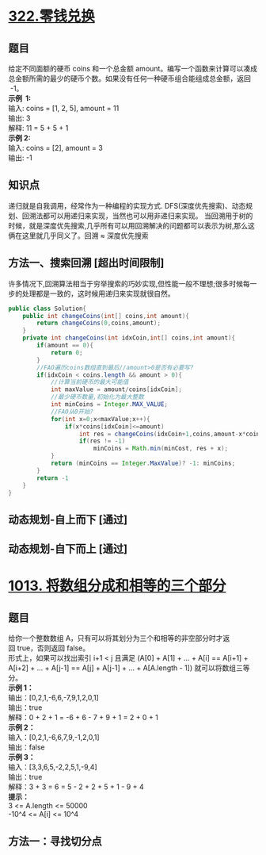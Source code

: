 # [322.零钱兑换](https://leetcode-cn.com/problems/coin-change/)

## 题目

给定不同面额的硬币 coins 和一个总金额 amount。编写一个函数来计算可以凑成总金额所需的最少的硬币个数。如果没有任何一种硬币组合能组成总金额，返回  -1。  
**示例  1:**  
输入: coins = [1, 2, 5], amount = 11  
输出: 3  
解释: 11 = 5 + 5 + 1  
**示例 2:**  
输入: coins = [2], amount = 3  
输出: -1

## 知识点

递归就是自我调用，经常作为一种编程的实现方式.
DFS(深度优先搜索)、动态规划、回溯法都可以用递归来实现，当然也可以用非递归来实现。
当回溯用于树的时候，就是深度优先搜索,几乎所有可以用回溯解决的问题都可以表示为树,那么这俩在这里就几乎同义了。回溯 ≈ 深度优先搜索

## 方法一、搜索回溯 [超出时间限制]

许多情况下,回溯算法相当于穷举搜索的巧妙实现,但性能一般不理想;很多时候每一步的处理都是一致的，这时候用递归来实现就很自然。

```JAVA
public class Solution{
    public int changeCoins(int[] coins,int amount){
        return changeCoins(0,coins,amount);
    }
    private int changeCoins(int idxCoin,int[] coins,int amount){
        if(amount == 0){
            return 0;
        }
        //FAO遍历coins数组直到最后//amount>0是否有必要写?
        if(idxCoin < coins.length && amount > 0){
            //计算当前硬币的最大可能值
            int maxValue = amount/coins[idxCoin];
            //最少硬币数量,初始化为最大整数
            int minCoins = Integer.MAX_VALUE;
            //FAO从0开始?
            for(int x=0;x<maxValue;x++){
                if(x*coins[idxCoin]<=amount)
                    int res = changeCoins(idxCoin+1,coins,amount-x*coins[idxCoin]);
                    if(res != -1)
                        minCoins = Math.min(minCost, res + x);
            }
            return (minCoins == Integer.MaxValue)? -1: minCoins;
        }
        return -1
    }
}
```

## 动态规划-自上而下 [通过]
## 动态规划-自下而上 [通过]
# [1013. 将数组分成和相等的三个部分](https://leetcode-cn.com/problems/partition-array-into-three-parts-with-equal-sum/)
## 题目
给你一个整数数组 A，只有可以将其划分为三个和相等的非空部分时才返回 true，否则返回 false。  
形式上，如果可以找出索引 i+1 < j 且满足 (A[0] + A[1] + ... + A[i] == A[i+1] + A[i+2] + ... + A[j-1] == A[j] + A[j-1] + ... + A[A.length - 1]) 就可以将数组三等分。  
**示例 1：**  
输出：[0,2,1,-6,6,-7,9,1,2,0,1]  
输出：true  
解释：0 + 2 + 1 = -6 + 6 - 7 + 9 + 1 = 2 + 0 + 1  
**示例 2：**  
输入：[0,2,1,-6,6,7,9,-1,2,0,1]  
输出：false  
**示例 3：**  
输入：[3,3,6,5,-2,2,5,1,-9,4]  
输出：true  
解释：3 + 3 = 6 = 5 - 2 + 2 + 5 + 1 - 9 + 4  
**提示：**  
3 <= A.length <= 50000  
-10^4 <= A[i] <= 10^4 
## 方法一：寻找切分点
